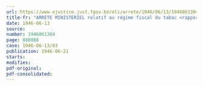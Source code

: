 ```yaml
---
url: https://www.ejustice.just.fgov.be/eli/arrete/1946/06/13/1946061304/justel
title-fr: "ARRETE MINISTERIEL relatif au régime fiscal du tabac <rapporté par AM 22-01-1948, art. 2>"
date: 1946-06-13
source:
number: 1946061304
page: 888888
case: 1946-06-13/03
publication: 1946-06-21
starts:
modifies:
pdf-original:
pdf-consolidated:
---
```


